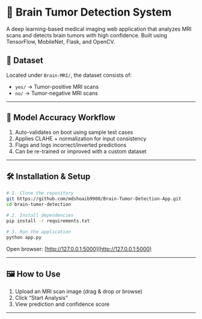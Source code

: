 # 🧠 Brain Tumor Detection System
A deep learning-based medical imaging web application that analyzes MRI scans and detects brain tumors with high confidence. Built using TensorFlow, MobileNet, Flask, and OpenCV.

## 📁 Dataset

Located under `Brain-MRI/`, the dataset consists of:

* `yes/` → Tumor-positive MRI scans
* `no/` → Tumor-negative MRI scans


---

## 🧪 Model Accuracy Workflow

1. Auto-validates on boot using sample test cases
2. Applies CLAHE + normalization for input consistency
3. Flags and logs incorrect/inverted predictions
4. Can be re-trained or improved with a custom dataset

---

## 🛠️ Installation & Setup

```bash
# 1. Clone the repository
git https://github.com/mdshoaib9900/Brain-Tumor-Detection-App.git
cd brain-tumor-detection

# 2. Install dependencies
pip install -r requirements.txt

# 3. Run the application
python app.py
```

Open browser: [http://127.0.0.1:5000](http://127.0.0.1:5000)

---

## 🖼️ How to Use

1. Upload an MRI scan image (drag & drop or browse)
2. Click “Start Analysis”
3. View prediction and confidence score

---
